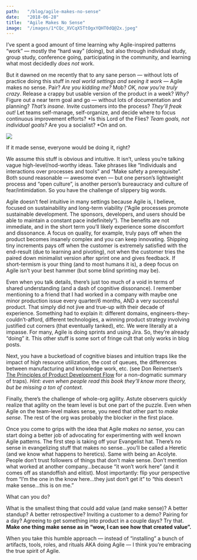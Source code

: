 ```yaml
---
path:	"/blog/agile-makes-no-sense"
date:	"2018-06-28"
title:	"Agile Makes No Sense"
image:	"/images/1*CQc_XVCqX5TtOgxYQHT0dQ@2x.jpeg"
---
```


I’ve spent a good amount of time learning why Agile-inspired patterns “work” — mostly the “hard way” (doing), but also through individual study, group study, conference going, participating in the community, and learning what most decidedly *does not* work.

But it dawned on me recently that to any sane person — without lots of practice doing this stuff in *real world settings and seeing it work —* Agile makes no sense. Pair? *Are you kidding me?* Mob? *OK, now you’re truly crazy*. Release a crappy but usable version of the product in a week? *Why?* Figure out a near term goal and go — without lots of documentation and planning? *That’s insane.* Invite customers into the process? *They’ll freak out!* Let teams self-manage, self-organize, and decide where to focus continuous improvement efforts? *Is this Lord of the Flies? *Team goals, not individual goals?* Are you a socialist? *On and on.

![](/images/1*CQc_XVCqX5TtOgxYQHT0dQ@2x.jpeg)

If it made sense, everyone would be doing it, right?

We assume this stuff is obvious and intuitive. It isn’t, unless you’re talking vague high-level/nod-worthy ideas. Take phrases like “Individuals and interactions over processes and tools” and “Make safety a prerequisite”. Both sound reasonable — awesome even — but one person’s lightweight process and “open culture”, is another person’s bureaucracy and culture of fear/intimidation. So you have the challenge of slippery big words.

Agile doesn’t feel intuitive in many settings because Agile is, I believe, focused on sustainability and long-term viability (“Agile processes promote sustainable development. The sponsors, developers, and users should be able to maintain a constant pace indefinitely”). The benefits are not immediate, and in the short term you’ll likely experience some discomfort and dissonance. A focus on quality, for example, truly pays off when the product becomes insanely complex and you can keep innovating. Shipping tiny increments pays off when the customer is extremely satisfied with the end-result (due to learning and pivoting), not when the customer tries the paired down minimalist version after sprint one and gives feedback. If short-termism is your thing (and to most humans it is), a deep focus on Agile isn’t your best hammer (but some blind sprinting may be).

Even when you talk details, there’s just too much of a void in terms of shared understanding (and a dash of cognitive dissonance). I remember mentioning to a friend that I had worked in a company with maybe one minor production issue every quarter/6 months, AND a very successful product. That simply did not jive and true-up with their decade of experience. Something had to explain it: different domains, engineers-they-couldn’t-afford, different technologies, a winning product strategy involving justified cut corners (that eventually tanked), etc. We were literally at a impasse. For many, Agile is doing sprints and using Jira. So, they’re already “doing” it. This other stuff is some sort of fringe cult that only works in blog posts.

Next, you have a bucketload of cognitive biases and intuition traps like the impact of high resource utilization, the cost of queues, the differences between manufacturing and knowledge work, etc. (see Don Reinertsen’s [The Principles of Product Development Flow](https://www.amazon.com/dp/B007TKU0O0/ref=dp-kindle-redirect?_encoding=UTF8&btkr=1) for a non-dogmatic summary of traps). *Hint: even when people read this book they’ll know more theory, but be missing a ton of context.*

Finally, there’s the challenge of whole-org agility. Astute observers quickly realize that agility on the team level is but one part of the puzzle. Even when Agile on the team-level makes sense, you need that other part to *make sense*. The rest of the org was probably the blocker in the first place.

Once you come to grips with the idea that Agile *makes no sense*, you can start doing a better job of advocating for experimenting with well known Agile patterns. The first step is taking off your Evangelist hat. There’s no sense in evangelizing stuff that makes no sense…you’ll be called a Heretic (and we know what happens to heretics). Same with being an Acolyte. People don’t trust followers of things that don’t make sense. Don’t mention what worked at another company…because “it won’t work here” (and it comes off as standoffish and elitist). Most importantly: flip your perspective from “I’m the one in the know here…they just don’t get it” to “this doesn’t make sense…this is on me.”

What can you do?

What is the smallest thing that could add value (and make sense)? A better standup? A better retrospective? Inviting a customer to a demo? Pairing for a day? Agreeing to get something into product in a couple days? Try that. **Make one thing make sense as in “wow, I can see how that created value”.**

When you take this humble approach — instead of “installing” a bunch of artifacts, tools, roles, and rituals AKA doing Agile — I think you’re embracing the true spirit of Agile.

